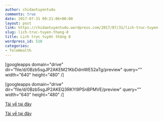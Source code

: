 ```yaml
---
author: chidaotuyentudu
comments: true
date: 2017-07-31 09:21:06+00:00
layout: post
link: https://chidaotuyentudu.wordpress.com/2017/07/31/lich-truc-tuyen-thang-8/
slug: lich-truc-tuyen-thang-8
title: Lịch trực tuyến tháng 8
wordpress_id: 510
categories:
- TeleHealth
---
```


<!-- more -->

[googleapps domain="drive" dir="file/d/0Bzb5sgJP2AKEM21KbDdmWE52aTg/preview" query="" width="640" height="480" /]

[googleapps domain="drive" dir="file/d/0Bzb5sgJP2AKEQ3RKYl9PSnBPMVE/preview" query="" width="640" height="480" /]

[Tải về tại đây](https://drive.google.com/file/d/0Bzb5sgJP2AKEM21KbDdmWE52aTg/view?usp=sharing)

[Tải về tại đây](https://drive.google.com/file/d/0Bzb5sgJP2AKEQ3RKYl9PSnBPMVE/view?usp=sharing)
